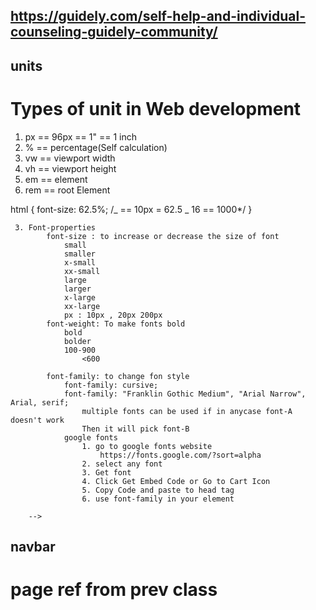 ## https://guidely.com/self-help-and-individual-counseling-guidely-community/

## units

# Types of unit in Web development

1. px == 96px == 1" == 1 inch
2. % == percentage(Self calculation)
3. vw == viewport width
4. vh == viewport height
5. em == element
6. rem == root Element

html {
font-size: 62.5%; /_ == 10px = 62.5 _ 16 == 1000\*/
}

<!--Google fonts : start-->
<!--Font awesome CDN: start-->
  <link
      rel="stylesheet"
      href="https://cdnjs.cloudflare.com/ajax/libs/font-awesome/6.5.1/css/all.min.css"
      integrity="sha512-DTOQO9RWCH3ppGqcWaEA1BIZOC6xxalwEsw9c2QQeAIftl+Vegovlnee1c9QX4TctnWMn13TZye+giMm8e2LwA=="
      crossorigin="anonymous"
      referrerpolicy="no-referrer"
    />
    <link
      rel="stylesheet"
      href="https://cdnjs.cloudflare.com/ajax/libs/font-awesome/6.5.1/css/brands.min.css"
      integrity="sha512-8RxmFOVaKQe/xtg6lbscU9DU0IRhURWEuiI0tXevv+lXbAHfkpamD4VKFQRto9WgfOJDwOZ74c/s9Yesv3VvIQ=="
      crossorigin="anonymous"
      referrerpolicy="no-referrer"
    />

     3. Font-properties
            font-size : to increase or decrease the size of font
                small
                smaller
                x-small
                xx-small
                large
                larger
                x-large
                xx-large
                px : 10px , 20px 200px
            font-weight: To make fonts bold
                bold
                bolder
                100-900
                    <600

            font-family: to change fon style
                font-family: cursive;
                font-family: "Franklin Gothic Medium", "Arial Narrow", Arial, serif;
                    multiple fonts can be used if in anycase font-A doesn't work
                    Then it will pick font-B
                google fonts
                    1. go to google fonts website
                        https://fonts.google.com/?sort=alpha
                    2. select any font
                    3. Get font
                    4. Click Get Embed Code or Go to Cart Icon
                    5. Copy Code and paste to head tag
                    6. use font-family in your element

        -->

<!--
        1. line-height
            to provide space between to lines
                line-height: 10px;
                line-height: 1;
                line-height: 0;
                line-height: 10;
                line-height: 50%;
        2. word-spacing
            To provide space in between 2 words
                % and counting won't work
                word-spacing: 10px;
                word-spacing: 0px;
                word-spacing: -10px;
        3. Quotation
            a. blockquote + cite
                To use any external data
                cite: refers the source
            b. q
                To use any external data
        4. abbr + title
            abbr means Abbreviation or acronym
            It is used to provide the full form of any acronym or short form
              like ATM, WHO, SSP, PM,
               I withdrawn some cash from
               <abbr title="Automatic Taler Machine">ATM</abbr> today morning
        5. Address
            address tag used to provide address to make website more SEO friendly
             <address>#:10, St.No. 5, Keshav Nagar, Pune<</address>
        6. cite + title
            To mention any art work, creativity
        7. letter-spacing
            provide gap in between letters
        8. bdo + direction
            Use to give text direction like LEFT-TO-RIGHT or RIGHT-TO-LEFT
            By default ltr
            direction: rtl (right-to-left)
                All word got reversed
        9. kbd
            To mention any keyboard button in website use <kbd> tag
        10. code
            If you are adding any code then use inside <code> tags
        11. meter
              Is used to show some specific value in a progress bar
        12. picture : responsiveness
              picture + source + media
              <picture>
                <source media="(min-width: 350px)" srcset="../image-path" />
                <img src="" alt="" />
        13. Favicon
                The icon which are used on the tab along with Title; known as favicon
                <link  rel="icon" href="path.png"/>
        14. vertical-align
                To adjust any image according to text use vertical align
                it must be used with img tag only
                vertical-align: baseline;
                vertical-align: super;
                vertical-align: sub;
                vertical-align: bottom;
                vertical-align: top;
                vertical-align: middle;
    -->

## navbar

# page ref from prev class

